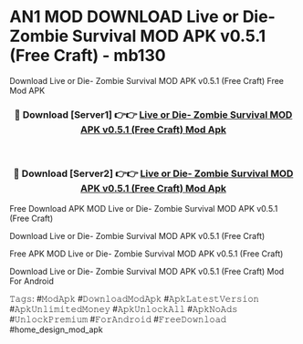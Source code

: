 # AN1 MOD DOWNLOAD Live or Die- Zombie Survival MOD APK v0.5.1 (Free Craft) - mb130
Download Live or Die- Zombie Survival MOD APK v0.5.1 (Free Craft) Free Mod APK

<div align="center">
<h3>🔴 Download [Server1] 👉👉 <a href="https://apk-comot.site?title=Live_or_Die-_Zombie_Survival_MOD_APK_v0.5.1_(Free_Craft)">Live or Die- Zombie Survival MOD APK v0.5.1 (Free Craft) Mod Apk</a></h3><br>

<h3>🔴 Download [Server2] 👉👉 <a href="https://apk-comot.site?title=Live_or_Die-_Zombie_Survival_MOD_APK_v0.5.1_(Free_Craft)">Live or Die- Zombie Survival MOD APK v0.5.1 (Free Craft) Mod Apk</a></h3>
</div>


Free Download APK MOD Live or Die- Zombie Survival MOD APK v0.5.1 (Free Craft)

Download Live or Die- Zombie Survival MOD APK v0.5.1 (Free Craft) 

Free APK MOD Live or Die- Zombie Survival MOD APK v0.5.1 (Free Craft) 

Download Live or Die- Zombie Survival MOD APK v0.5.1 (Free Craft) Mod For Android

𝚃𝚊𝚐𝚜: #𝙼𝚘𝚍𝙰𝚙𝚔 #𝙳𝚘𝚠𝚗𝚕𝚘𝚊𝚍𝙼𝚘𝚍𝙰𝚙𝚔 #𝙰𝚙𝚔𝙻𝚊𝚝𝚎𝚜𝚝𝚅𝚎𝚛𝚜𝚒𝚘𝚗 #𝙰𝚙𝚔𝚄𝚗𝚕𝚒𝚖𝚒𝚝𝚎𝚍𝙼𝚘𝚗𝚎𝚢 #𝙰𝚙𝚔𝚄𝚗𝚕𝚘𝚌𝚔𝙰𝚕𝚕 #𝙰𝚙𝚔𝙽𝚘𝙰𝚍𝚜 #𝚄𝚗𝚕𝚘𝚌𝚔𝙿𝚛𝚎𝚖𝚒𝚞𝚖 #𝙵𝚘𝚛𝙰𝚗𝚍𝚛𝚘𝚒𝚍 #𝙵𝚛𝚎𝚎𝙳𝚘𝚠𝚗𝚕𝚘𝚊𝚍 #home_design_mod_apk